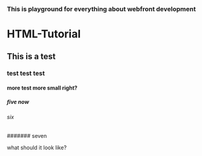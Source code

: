 ### This is playground for everything about webfront development

# HTML-Tutorial
## This is a test 
### test test test
#### more test more small right?
##### five now
###### six
####### seven 

what should it look like? 
